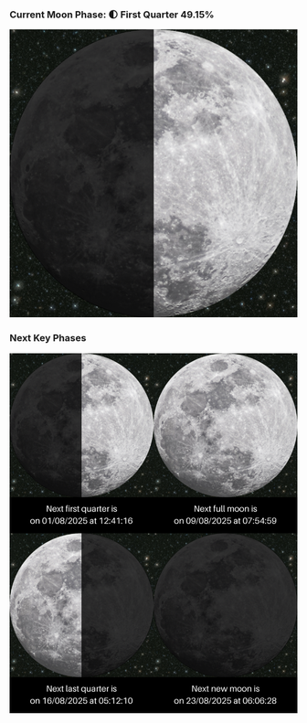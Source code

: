 ### Current Moon Phase: 🌓 First Quarter 49.15%
![Moon Phase](moonphase.png)
### Next Key Phases
![Gallery](gallery.png)